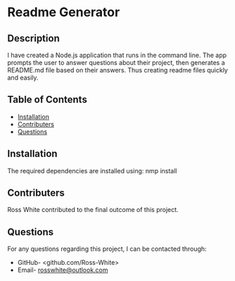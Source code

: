 # Readme Generator

  

  ## Description
  I have created a Node.js application that runs in the command line. The app prompts the user to answer questions about their project, then generates a README.md file based on their answers. Thus creating readme files quickly and easily.

  ## Table of Contents
  * [Installation](#installation)
  * [Contributers](#contributers)
  * [Questions](#questions)
  

  ## Installation
  The required dependencies are installed using: nmp install

  ## Contributers
  Ross White contributed to the final outcome of this project.

  ## Questions
  For any questions regarding this project, I can be contacted through:
  * GitHub- <github.com/Ross-White>
  * Email- <rosswhite@outlook.com>

  

  
